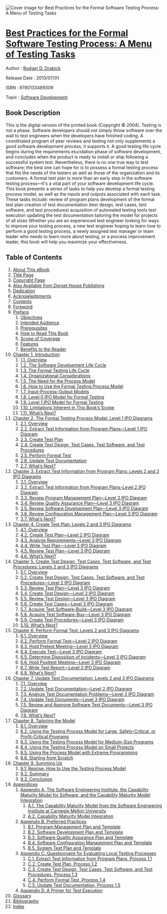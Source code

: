 ![Cover image for Best Practices for the Formal Software Testing Process: A Menu of Testing Tasks](https://imgdetail.ebookreading.net/cover/cover/software_development/EB9780133489309.jpg)

[Best Practices for the Formal Software Testing Process: A Menu of Testing Tasks](https://ebookreading.net/view/book/Best+Practices+for+the+Formal+Software+Testing+Process%3A+A+Menu+of+Testing+Tasks-EB9780133489309_1.html "Best Practices for the Formal Software Testing Process: A Menu of Testing Tasks")
====================================================================================================================

Author : [Rodger D. Drabick](https://ebookreading.net/search/author/Rodger+D.+Drabick)

Release Date : 2013/07/01

ISBN : 9780133489309

Topic : [Software Development](https://ebookreading.net/search/category/software-development)

Book Description
-----------------

This is the digital version of the printed book (Copyright © 2004).  Testing is not a phase. Software developers should not simply throw software over the wall to test engineers when the developers have finished coding. A coordinated program of peer reviews and testing not only supplements a good software development process, it supports it.
A good testing life cycle begins during the requirements elucidation phase of software development, and concludes when the product is ready to install or ship following a successful system test.
Nevertheless, there is no one true way to test software; the best one can hope for is to possess a formal testing process that fits the needs of the testers as well as those of the organization and its customers.
A formal test plan is more than an early step in the software testing process—it's a vital part of your software development life cycle. This book presents a series of tasks to help you develop a formal testing process model, as well as the inputs and outputs associated with each task. These tasks include:
review of program plans
development of the formal test plan
creation of test documentation (test design, test cases, test software, and test procedures)
acquisition of automated testing tools
test execution
updating the test documentation
tailoring the model for projects of all sizes
Whether you are an experienced test engineer looking for ways to improve your testing process, a new test engineer hoping to learn how to perform a good testing process, a newly assigned test manager or team leader who needs to learn more about testing, or a process improvement leader, this book will help you maximize your effectiveness.
              
Table of Contents
-----------------

1. [About This eBook](https://ebookreading.net/view/book/Best+Practices+for+the+Formal+Software+Testing+Process%3A+A+Menu+of+Testing+Tasks-EB9780133489309_1.html)
1. [Title Page](https://ebookreading.net/view/book/Best+Practices+for+the+Formal+Software+Testing+Process%3A+A+Menu+of+Testing+Tasks-EB9780133489309_3.html)
1. [Copyright Page](https://ebookreading.net/view/book/Best+Practices+for+the+Formal+Software+Testing+Process%3A+A+Menu+of+Testing+Tasks-EB9780133489309_4.html)
1. [Also Available from Dorset House Publishing](https://ebookreading.net/view/book/Best+Practices+for+the+Formal+Software+Testing+Process%3A+A+Menu+of+Testing+Tasks-EB9780133489309_5.html)
1. [Dedication](https://ebookreading.net/view/book/Best+Practices+for+the+Formal+Software+Testing+Process%3A+A+Menu+of+Testing+Tasks-EB9780133489309_6.html)
1. [Acknowledgments](https://ebookreading.net/view/book/Best+Practices+for+the+Formal+Software+Testing+Process%3A+A+Menu+of+Testing+Tasks-EB9780133489309_7.html)
1. [Contents](https://ebookreading.net/view/book/Best+Practices+for+the+Formal+Software+Testing+Process%3A+A+Menu+of+Testing+Tasks-EB9780133489309_8.html)
1. [Foreword](https://ebookreading.net/view/book/Best+Practices+for+the+Formal+Software+Testing+Process%3A+A+Menu+of+Testing+Tasks-EB9780133489309_9.html)
1. [Preface](https://ebookreading.net/view/book/Best+Practices+for+the+Formal+Software+Testing+Process%3A+A+Menu+of+Testing+Tasks-EB9780133489309_10.html)
    1. [Objectives](https://ebookreading.net/view/book/Best+Practices+for+the+Formal+Software+Testing+Process%3A+A+Menu+of+Testing+Tasks-EB9780133489309_10.html#pref04lev1sec1)
    1. [Intended Audience](https://ebookreading.net/view/book/Best+Practices+for+the+Formal+Software+Testing+Process%3A+A+Menu+of+Testing+Tasks-EB9780133489309_10.html#pref04lev1sec2)
    1. [Prerequisites](https://ebookreading.net/view/book/Best+Practices+for+the+Formal+Software+Testing+Process%3A+A+Menu+of+Testing+Tasks-EB9780133489309_10.html#pref04lev1sec3)
    1. [How to Read This Book](https://ebookreading.net/view/book/Best+Practices+for+the+Formal+Software+Testing+Process%3A+A+Menu+of+Testing+Tasks-EB9780133489309_10.html#pref04lev1sec4)
    1. [Scope of Coverage](https://ebookreading.net/view/book/Best+Practices+for+the+Formal+Software+Testing+Process%3A+A+Menu+of+Testing+Tasks-EB9780133489309_10.html#pref04lev1sec5)
    1. [Features](https://ebookreading.net/view/book/Best+Practices+for+the+Formal+Software+Testing+Process%3A+A+Menu+of+Testing+Tasks-EB9780133489309_10.html#pref04lev1sec6)
    1. [Benefits to the Reader](https://ebookreading.net/view/book/Best+Practices+for+the+Formal+Software+Testing+Process%3A+A+Menu+of+Testing+Tasks-EB9780133489309_10.html#pref04lev1sec7)
1. [Chapter 1. Introduction](https://ebookreading.net/view/book/Best+Practices+for+the+Formal+Software+Testing+Process%3A+A+Menu+of+Testing+Tasks-EB9780133489309_11.html)
    1. [1.1. Overview](https://ebookreading.net/view/book/Best+Practices+for+the+Formal+Software+Testing+Process%3A+A+Menu+of+Testing+Tasks-EB9780133489309_11.html#ch01lev1sec1)
    1. [1.2. The Software Development Life Cycle](https://ebookreading.net/view/book/Best+Practices+for+the+Formal+Software+Testing+Process%3A+A+Menu+of+Testing+Tasks-EB9780133489309_11.html#ch01lev1sec2)
    1. [1.3. The Formal Testing Life Cycle](https://ebookreading.net/view/book/Best+Practices+for+the+Formal+Software+Testing+Process%3A+A+Menu+of+Testing+Tasks-EB9780133489309_11.html#ch01lev1sec3)
    1. [1.4. Organizational Considerations](https://ebookreading.net/view/book/Best+Practices+for+the+Formal+Software+Testing+Process%3A+A+Menu+of+Testing+Tasks-EB9780133489309_11.html#ch01lev1sec4)
    1. [1.5. The Need for the Process Model](https://ebookreading.net/view/book/Best+Practices+for+the+Formal+Software+Testing+Process%3A+A+Menu+of+Testing+Tasks-EB9780133489309_11.html#ch01lev1sec5)
    1. [1.6. How to Use the Formal Testing Process Model](https://ebookreading.net/view/book/Best+Practices+for+the+Formal+Software+Testing+Process%3A+A+Menu+of+Testing+Tasks-EB9780133489309_11.html#ch01lev1sec6)
    1. [1.7. Input-Process-Output Models](https://ebookreading.net/view/book/Best+Practices+for+the+Formal+Software+Testing+Process%3A+A+Menu+of+Testing+Tasks-EB9780133489309_11.html#ch01lev1sec7)
    1. [1.8. Level 0 IPO Model for Formal Testing](https://ebookreading.net/view/book/Best+Practices+for+the+Formal+Software+Testing+Process%3A+A+Menu+of+Testing+Tasks-EB9780133489309_11.html#ch01lev1sec8)
    1. [1.9. Level 1 IPO Model for Formal Testing](https://ebookreading.net/view/book/Best+Practices+for+the+Formal+Software+Testing+Process%3A+A+Menu+of+Testing+Tasks-EB9780133489309_11.html#ch01lev1sec9)
    1. [1.10. Limitations Inherent in This Book’s Scope](https://ebookreading.net/view/book/Best+Practices+for+the+Formal+Software+Testing+Process%3A+A+Menu+of+Testing+Tasks-EB9780133489309_11.html#ch01lev1sec10)
    1. [1.11. What’s Next?](https://ebookreading.net/view/book/Best+Practices+for+the+Formal+Software+Testing+Process%3A+A+Menu+of+Testing+Tasks-EB9780133489309_11.html#ch01lev1sec11)
1. [Chapter 2. The Formal Testing Process Model: Level 1 IPO Diagrams](https://ebookreading.net/view/book/Best+Practices+for+the+Formal+Software+Testing+Process%3A+A+Menu+of+Testing+Tasks-EB9780133489309_12.html)
    1. [2.1. Overview](https://ebookreading.net/view/book/Best+Practices+for+the+Formal+Software+Testing+Process%3A+A+Menu+of+Testing+Tasks-EB9780133489309_12.html#ch02lev1sec1)
    1. [2.2. Extract Test Information from Program Plans—Level 1 IPO Diagram](https://ebookreading.net/view/book/Best+Practices+for+the+Formal+Software+Testing+Process%3A+A+Menu+of+Testing+Tasks-EB9780133489309_12.html#ch02lev1sec2)
    1. [2.3. Create Test Plan](https://ebookreading.net/view/book/Best+Practices+for+the+Formal+Software+Testing+Process%3A+A+Menu+of+Testing+Tasks-EB9780133489309_12.html#ch02lev1sec3)
    1. [2.4. Create Test Design, Test Cases, Test Software, and Test Procedures](https://ebookreading.net/view/book/Best+Practices+for+the+Formal+Software+Testing+Process%3A+A+Menu+of+Testing+Tasks-EB9780133489309_12.html#ch02lev1sec4)
    1. [2.5. Perform Formal Test](https://ebookreading.net/view/book/Best+Practices+for+the+Formal+Software+Testing+Process%3A+A+Menu+of+Testing+Tasks-EB9780133489309_12.html#ch02lev1sec5)
    1. [2.6. Update Test Documentation](https://ebookreading.net/view/book/Best+Practices+for+the+Formal+Software+Testing+Process%3A+A+Menu+of+Testing+Tasks-EB9780133489309_12.html#ch02lev1sec6)
    1. [2.7. What’s Next?](https://ebookreading.net/view/book/Best+Practices+for+the+Formal+Software+Testing+Process%3A+A+Menu+of+Testing+Tasks-EB9780133489309_12.html#ch02lev1sec7)
1. [Chapter 3. Extract Test Information from Program Plans: Levels 2 and 3 IPO Diagrams](https://ebookreading.net/view/book/Best+Practices+for+the+Formal+Software+Testing+Process%3A+A+Menu+of+Testing+Tasks-EB9780133489309_13.html)
    1. [3.1. Overview](https://ebookreading.net/view/book/Best+Practices+for+the+Formal+Software+Testing+Process%3A+A+Menu+of+Testing+Tasks-EB9780133489309_13.html#ch03lev1sec1)
    1. [3.2. Extract Test Information from Program Plans-Level 2 IPO Diagram](https://ebookreading.net/view/book/Best+Practices+for+the+Formal+Software+Testing+Process%3A+A+Menu+of+Testing+Tasks-EB9780133489309_13.html#ch03lev1sec2)
    1. [3.3. Review Program Management Plan—Level 3 IPO Diagram](https://ebookreading.net/view/book/Best+Practices+for+the+Formal+Software+Testing+Process%3A+A+Menu+of+Testing+Tasks-EB9780133489309_13.html#ch03lev1sec3)
    1. [3.4. Review Quality Assurance Plan—Level 3 IPO Diagram](https://ebookreading.net/view/book/Best+Practices+for+the+Formal+Software+Testing+Process%3A+A+Menu+of+Testing+Tasks-EB9780133489309_13.html#ch03lev1sec4)
    1. [3.5. Review Software Development Plan—Level 3 IPO Diagram](https://ebookreading.net/view/book/Best+Practices+for+the+Formal+Software+Testing+Process%3A+A+Menu+of+Testing+Tasks-EB9780133489309_13.html#ch03lev1sec5)
    1. [3.6. Review Configuration Management Plan—Level 3 IPO Diagram](https://ebookreading.net/view/book/Best+Practices+for+the+Formal+Software+Testing+Process%3A+A+Menu+of+Testing+Tasks-EB9780133489309_13.html#ch03lev1sec6)
    1. [3.7. What’s Next?](https://ebookreading.net/view/book/Best+Practices+for+the+Formal+Software+Testing+Process%3A+A+Menu+of+Testing+Tasks-EB9780133489309_13.html#ch03lev1sec7)
1. [Chapter 4. Create Test Plan: Levels 2 and 3 IPO Diagrams](https://ebookreading.net/view/book/Best+Practices+for+the+Formal+Software+Testing+Process%3A+A+Menu+of+Testing+Tasks-EB9780133489309_14.html)
    1. [4.1. Overview](https://ebookreading.net/view/book/Best+Practices+for+the+Formal+Software+Testing+Process%3A+A+Menu+of+Testing+Tasks-EB9780133489309_14.html#ch04lev1sec1)
    1. [4.2. Create Test Plan—Level 2 IPO Diagram](https://ebookreading.net/view/book/Best+Practices+for+the+Formal+Software+Testing+Process%3A+A+Menu+of+Testing+Tasks-EB9780133489309_14.html#ch04lev1sec2)
    1. [4.3. Analyze Requirements—Level 3 IPO Diagram](https://ebookreading.net/view/book/Best+Practices+for+the+Formal+Software+Testing+Process%3A+A+Menu+of+Testing+Tasks-EB9780133489309_14.html#ch04lev1sec3)
    1. [4.4. Write Test Plan—Level 3 IPO Diagram](https://ebookreading.net/view/book/Best+Practices+for+the+Formal+Software+Testing+Process%3A+A+Menu+of+Testing+Tasks-EB9780133489309_14.html#ch04lev1sec4)
    1. [4.5. Review Test Plan—Level 3 IPO Diagram](https://ebookreading.net/view/book/Best+Practices+for+the+Formal+Software+Testing+Process%3A+A+Menu+of+Testing+Tasks-EB9780133489309_14.html#ch04lev1sec5)
    1. [4.6. What’s Next?](https://ebookreading.net/view/book/Best+Practices+for+the+Formal+Software+Testing+Process%3A+A+Menu+of+Testing+Tasks-EB9780133489309_14.html#ch04lev1sec6)
1. [Chapter 5. Create Test Design, Test Cases, Test Software, and Test Procedures: Levels 2 and 3 IPO Diagrams](https://ebookreading.net/view/book/Best+Practices+for+the+Formal+Software+Testing+Process%3A+A+Menu+of+Testing+Tasks-EB9780133489309_15.html)
    1. [5.1. Overview](https://ebookreading.net/view/book/Best+Practices+for+the+Formal+Software+Testing+Process%3A+A+Menu+of+Testing+Tasks-EB9780133489309_15.html#ch05lev1sec1)
    1. [5.2. Create Test Design, Test Cases, Test Software, and Test Procedures—Level 2 IPO Diagram](https://ebookreading.net/view/book/Best+Practices+for+the+Formal+Software+Testing+Process%3A+A+Menu+of+Testing+Tasks-EB9780133489309_15.html#ch05lev1sec2)
    1. [5.3. Review Test Plan—Level 3 IPO Diagram](https://ebookreading.net/view/book/Best+Practices+for+the+Formal+Software+Testing+Process%3A+A+Menu+of+Testing+Tasks-EB9780133489309_15.html#ch05lev1sec3)
    1. [5.4. Create Test Design—Level 3 IPO Diagram](https://ebookreading.net/view/book/Best+Practices+for+the+Formal+Software+Testing+Process%3A+A+Menu+of+Testing+Tasks-EB9780133489309_15.html#ch05lev1sec4)
    1. [5.5. Review Test Design—Level 3 IPO Diagram](https://ebookreading.net/view/book/Best+Practices+for+the+Formal+Software+Testing+Process%3A+A+Menu+of+Testing+Tasks-EB9780133489309_15.html#ch05lev1sec5)
    1. [5.6. Create Test Cases—Level 3 IPO Diagram](https://ebookreading.net/view/book/Best+Practices+for+the+Formal+Software+Testing+Process%3A+A+Menu+of+Testing+Tasks-EB9780133489309_15.html#ch05lev1sec6)
    1. [5.7. Acquire Test Software-Build—Level 3 IPO Diagram](https://ebookreading.net/view/book/Best+Practices+for+the+Formal+Software+Testing+Process%3A+A+Menu+of+Testing+Tasks-EB9780133489309_15.html#ch05lev1sec7)
    1. [5.8. Acquire Test Software-Buy—Level 3 IPO Diagram](https://ebookreading.net/view/book/Best+Practices+for+the+Formal+Software+Testing+Process%3A+A+Menu+of+Testing+Tasks-EB9780133489309_15.html#ch05lev1sec8)
    1. [5.9. Create Test Procedures—Level 3 IPO Diagram](https://ebookreading.net/view/book/Best+Practices+for+the+Formal+Software+Testing+Process%3A+A+Menu+of+Testing+Tasks-EB9780133489309_15.html#ch05lev1sec9)
    1. [5.10. What’s Next?](https://ebookreading.net/view/book/Best+Practices+for+the+Formal+Software+Testing+Process%3A+A+Menu+of+Testing+Tasks-EB9780133489309_15.html#ch05lev1sec10)
1. [Chapter 6. Perform Formal Test: Levels 2 and 3 IPO Diagrams](https://ebookreading.net/view/book/Best+Practices+for+the+Formal+Software+Testing+Process%3A+A+Menu+of+Testing+Tasks-EB9780133489309_16.html)
    1. [6.1. Overview](https://ebookreading.net/view/book/Best+Practices+for+the+Formal+Software+Testing+Process%3A+A+Menu+of+Testing+Tasks-EB9780133489309_16.html#ch06lev1sec1)
    1. [6.2. Perform Formal Test—Level 2 IPO Diagram](https://ebookreading.net/view/book/Best+Practices+for+the+Formal+Software+Testing+Process%3A+A+Menu+of+Testing+Tasks-EB9780133489309_16.html#ch06lev1sec2)
    1. [6.3. Hold Pretest Meeting—Level 3 IPO Diagram](https://ebookreading.net/view/book/Best+Practices+for+the+Formal+Software+Testing+Process%3A+A+Menu+of+Testing+Tasks-EB9780133489309_16.html#ch06lev1sec3)
    1. [6.4. Execute Test—Level 3 IPO Diagram](https://ebookreading.net/view/book/Best+Practices+for+the+Formal+Software+Testing+Process%3A+A+Menu+of+Testing+Tasks-EB9780133489309_16.html#ch06lev1sec4)
    1. [6.5. Determine Disposition of Incidents—Level 3 IPO Diagram](https://ebookreading.net/view/book/Best+Practices+for+the+Formal+Software+Testing+Process%3A+A+Menu+of+Testing+Tasks-EB9780133489309_16.html#ch06lev1sec5)
    1. [6.6. Hold Posttest Meeting—Level 3 IPO Diagram](https://ebookreading.net/view/book/Best+Practices+for+the+Formal+Software+Testing+Process%3A+A+Menu+of+Testing+Tasks-EB9780133489309_16.html#ch06lev1sec6)
    1. [6.7. Write Test Report—Level 3 IPO Diagram](https://ebookreading.net/view/book/Best+Practices+for+the+Formal+Software+Testing+Process%3A+A+Menu+of+Testing+Tasks-EB9780133489309_16.html#ch06lev1sec7)
    1. [6.8. What’s Next?](https://ebookreading.net/view/book/Best+Practices+for+the+Formal+Software+Testing+Process%3A+A+Menu+of+Testing+Tasks-EB9780133489309_16.html#ch06lev1sec8)
1. [Chapter 7. Update Test Documentation: Levels 2 and 3 IPO Diagrams](https://ebookreading.net/view/book/Best+Practices+for+the+Formal+Software+Testing+Process%3A+A+Menu+of+Testing+Tasks-EB9780133489309_17.html)
    1. [7.1. Overview](https://ebookreading.net/view/book/Best+Practices+for+the+Formal+Software+Testing+Process%3A+A+Menu+of+Testing+Tasks-EB9780133489309_17.html#ch07lev1sec1)
    1. [7.2. Update Test Documentation—Level 2 IPO Diagram](https://ebookreading.net/view/book/Best+Practices+for+the+Formal+Software+Testing+Process%3A+A+Menu+of+Testing+Tasks-EB9780133489309_17.html#ch07lev1sec2)
    1. [7.3. Analyze Test Documentation Problems—Level 3 IPO Diagram](https://ebookreading.net/view/book/Best+Practices+for+the+Formal+Software+Testing+Process%3A+A+Menu+of+Testing+Tasks-EB9780133489309_17.html#ch07lev1sec3)
    1. [7.4. Update Test Documents—Level 3 IPO Diagram](https://ebookreading.net/view/book/Best+Practices+for+the+Formal+Software+Testing+Process%3A+A+Menu+of+Testing+Tasks-EB9780133489309_17.html#ch07lev1sec4)
    1. [7.5. Review and Approve Software Test Documents—Level 3 IPO Diagram](https://ebookreading.net/view/book/Best+Practices+for+the+Formal+Software+Testing+Process%3A+A+Menu+of+Testing+Tasks-EB9780133489309_17.html#ch07lev1sec5)
    1. [7.6. What’s Next?](https://ebookreading.net/view/book/Best+Practices+for+the+Formal+Software+Testing+Process%3A+A+Menu+of+Testing+Tasks-EB9780133489309_17.html#ch07lev1sec6)
1. [Chapter 8. Tailoring the Model](https://ebookreading.net/view/book/Best+Practices+for+the+Formal+Software+Testing+Process%3A+A+Menu+of+Testing+Tasks-EB9780133489309_18.html)
    1. [8.1. Overview](https://ebookreading.net/view/book/Best+Practices+for+the+Formal+Software+Testing+Process%3A+A+Menu+of+Testing+Tasks-EB9780133489309_18.html#ch08lev1sec1)
    1. [8.2. Using the Testing Process Model for Large, Safety-Critical, or Profit-Critical Programs](https://ebookreading.net/view/book/Best+Practices+for+the+Formal+Software+Testing+Process%3A+A+Menu+of+Testing+Tasks-EB9780133489309_18.html#ch08lev1sec2)
    1. [8.3. Using the Testing Process Model for Medium-Size Programs](https://ebookreading.net/view/book/Best+Practices+for+the+Formal+Software+Testing+Process%3A+A+Menu+of+Testing+Tasks-EB9780133489309_18.html#ch08lev1sec3)
    1. [8.4. Using the Testing Process Model on Small Projects](https://ebookreading.net/view/book/Best+Practices+for+the+Formal+Software+Testing+Process%3A+A+Menu+of+Testing+Tasks-EB9780133489309_18.html#ch08lev1sec4)
    1. [8.5. Using the Process Model with Extreme Programming](https://ebookreading.net/view/book/Best+Practices+for+the+Formal+Software+Testing+Process%3A+A+Menu+of+Testing+Tasks-EB9780133489309_18.html#ch08lev1sec5)
    1. [8.6. Starting from Scratch](https://ebookreading.net/view/book/Best+Practices+for+the+Formal+Software+Testing+Process%3A+A+Menu+of+Testing+Tasks-EB9780133489309_18.html#ch08lev1sec6)
1. [Chapter 9. Summing Up](https://ebookreading.net/view/book/Best+Practices+for+the+Formal+Software+Testing+Process%3A+A+Menu+of+Testing+Tasks-EB9780133489309_19.html)
    1. [9.1: Reprise. How to Use the Testing Process Model](https://ebookreading.net/view/book/Best+Practices+for+the+Formal+Software+Testing+Process%3A+A+Menu+of+Testing+Tasks-EB9780133489309_19.html#ch09lev1sec1)
    1. [9.2. Summary](https://ebookreading.net/view/book/Best+Practices+for+the+Formal+Software+Testing+Process%3A+A+Menu+of+Testing+Tasks-EB9780133489309_19.html#ch09lev1sec2)
    1. [9.3. Conclusion](https://ebookreading.net/view/book/Best+Practices+for+the+Formal+Software+Testing+Process%3A+A+Menu+of+Testing+Tasks-EB9780133489309_19.html#ch09lev1sec3)
1. [Appendices](https://ebookreading.net/view/book/Best+Practices+for+the+Formal+Software+Testing+Process%3A+A+Menu+of+Testing+Tasks-EB9780133489309_20.html)
    1. [Appendix A. The Software Engineering Institute, the Capability Maturity Model for Software, and the Capability Maturity Model Integration](https://ebookreading.net/view/book/Best+Practices+for+the+Formal+Software+Testing+Process%3A+A+Menu+of+Testing+Tasks-EB9780133489309_21.html)
        1. [A.1. The Capability Maturity Model from the Software Engineering Institute at Carnegie Mellon University](https://ebookreading.net/view/book/Best+Practices+for+the+Formal+Software+Testing+Process%3A+A+Menu+of+Testing+Tasks-EB9780133489309_21.html#app01lev1sec1)
        1. [A.2. Capability Maturity Model Integration](https://ebookreading.net/view/book/Best+Practices+for+the+Formal+Software+Testing+Process%3A+A+Menu+of+Testing+Tasks-EB9780133489309_21.html#app01lev1sec2)
    1. [Appendix B. Preferred Practices](https://ebookreading.net/view/book/Best+Practices+for+the+Formal+Software+Testing+Process%3A+A+Menu+of+Testing+Tasks-EB9780133489309_22.html)
        1. [B.1. Program Management Plan and Template](https://ebookreading.net/view/book/Best+Practices+for+the+Formal+Software+Testing+Process%3A+A+Menu+of+Testing+Tasks-EB9780133489309_22.html#app02lev1sec1)
        1. [B.2. Software Development Plan and Template](https://ebookreading.net/view/book/Best+Practices+for+the+Formal+Software+Testing+Process%3A+A+Menu+of+Testing+Tasks-EB9780133489309_22.html#app02lev1sec2)
        1. [B.3. Software Quality Assurance Plan and Template](https://ebookreading.net/view/book/Best+Practices+for+the+Formal+Software+Testing+Process%3A+A+Menu+of+Testing+Tasks-EB9780133489309_22.html#app02lev1sec3)
        1. [B.4. Software Configuration Management Plan and Template](https://ebookreading.net/view/book/Best+Practices+for+the+Formal+Software+Testing+Process%3A+A+Menu+of+Testing+Tasks-EB9780133489309_22.html#app02lev1sec4)
        1. [B.5. System Test Plan and Template](https://ebookreading.net/view/book/Best+Practices+for+the+Formal+Software+Testing+Process%3A+A+Menu+of+Testing+Tasks-EB9780133489309_22.html#app02lev1sec5)
    1. [Appendix C. Questionnaire for Evaluating Local Testing Processes](https://ebookreading.net/view/book/Best+Practices+for+the+Formal+Software+Testing+Process%3A+A+Menu+of+Testing+Tasks-EB9780133489309_23.html)
        1. [C.1. Extract Test Information from Program Plans, Process 1.1](https://ebookreading.net/view/book/Best+Practices+for+the+Formal+Software+Testing+Process%3A+A+Menu+of+Testing+Tasks-EB9780133489309_23.html#app03lev1sec1)
        1. [C.2. Create Test Plan, Process 1.2](https://ebookreading.net/view/book/Best+Practices+for+the+Formal+Software+Testing+Process%3A+A+Menu+of+Testing+Tasks-EB9780133489309_23.html#app03lev1sec2)
        1. [C.3. Create Test Design, Test Cases, Test Software, and Test Procedures, Process 1.3](https://ebookreading.net/view/book/Best+Practices+for+the+Formal+Software+Testing+Process%3A+A+Menu+of+Testing+Tasks-EB9780133489309_23.html#app03lev1sec3)
        1. [C.4. Perform Formal Test, Process 1.4](https://ebookreading.net/view/book/Best+Practices+for+the+Formal+Software+Testing+Process%3A+A+Menu+of+Testing+Tasks-EB9780133489309_23.html#app03lev1sec4)
        1. [C.5. Update Test Documentation, Process 1.5](https://ebookreading.net/view/book/Best+Practices+for+the+Formal+Software+Testing+Process%3A+A+Menu+of+Testing+Tasks-EB9780133489309_23.html#app03lev1sec5)
    1. [Appendix D. A Primer for Test Execution](https://ebookreading.net/view/book/Best+Practices+for+the+Formal+Software+Testing+Process%3A+A+Menu+of+Testing+Tasks-EB9780133489309_24.html)
1. [Glossary](https://ebookreading.net/view/book/Best+Practices+for+the+Formal+Software+Testing+Process%3A+A+Menu+of+Testing+Tasks-EB9780133489309_25.html)
1. [Bibliography](https://ebookreading.net/view/book/Best+Practices+for+the+Formal+Software+Testing+Process%3A+A+Menu+of+Testing+Tasks-EB9780133489309_26.html)
1. [Index](https://ebookreading.net/view/book/Best+Practices+for+the+Formal+Software+Testing+Process%3A+A+Menu+of+Testing+Tasks-EB9780133489309_27.html)
